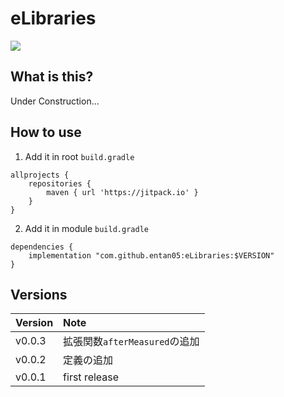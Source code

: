 # eLibraries
[![](https://jitpack.io/v/entan05/eLibraries.svg)](https://jitpack.io/#entan05/eLibraries)

## What is this?
Under Construction...

## How to use
1. Add it in root `build.gradle`
```
allprojects {
    repositories {
        maven { url 'https://jitpack.io' }
    }
}
```
2. Add it in module `build.gradle`
```
dependencies {
    implementation "com.github.entan05:eLibraries:$VERSION"
}
```

## Versions
|Version|Note|
|:--|:--|
|v0.0.3|拡張関数`afterMeasured`の追加|
|v0.0.2|定義の追加|
|v0.0.1|first release|
